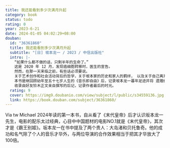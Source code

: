```yaml
---
title: 我还能看到多少次满月升起
category: book
status: todo
rating: 0
year: 2023-6-21
date: 2024-01-05 04:02:29+08:00
douban:
  id: "36361860"
  title: 我还能看到多少次满月升起
  subtitle: "[日] 坂本龙一 / 2023 / 中信出版社"
  intro: |-
    “如果什么都不做的话，只剩半年的生命了。”
    这是 2020 年 12 月，发现癌细胞转移时，医生的宣告。
    然而，在那一天来临之前，有些话必须要说。
    关于艺术创作和社会活动背后的哲学，关于坂本家的历史和家人的羁绊， 以及关于自己离开后的世界……
    本书是继回顾幼年至五十七岁人生的《音乐即自由》后，记录坂本龙一暮年足迹并将 遗赠给未来的决定性自传。
    收录由好友铃木正文亲自撰写的后记，记录作者最后的时光。
  rating: 9
  cover: https://img9.doubanio.com/view/subject/l/public/s34559136.jpg
  link: https://book.douban.com/subject/36361860/
---
```


Via tw Michael 2024年读的第一本书，自从看了《末代皇帝》后才认识坂本龙一先生，电影的配乐太过经典，心目中中国题材的电影NO.1就是《末代皇帝》，其次才是《霸王别姬》。坂本龙一在书中提及了两个贵人：大岛渚和贝托鲁奇。他的成功和名气除了个人的音乐才华外，与两位导演的合作效果相当于把其才华放大了100倍。
